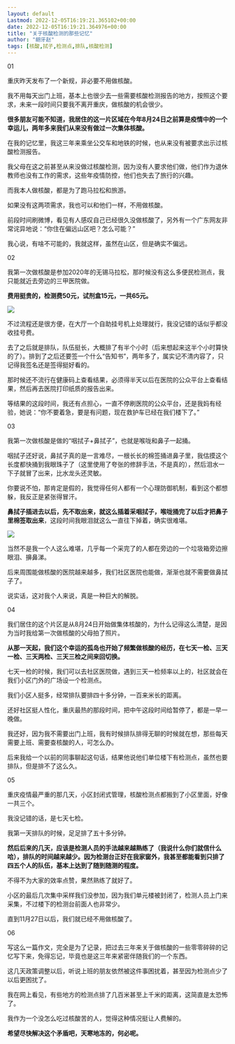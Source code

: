 ```yaml
---
layout: default
Lastmod: 2022-12-05T16:19:21.365102+00:00
date: 2022-12-05T16:19:21.364976+00:00
title: "关于核酸检测的那些记忆"
author: "龅牙赵"
tags: [核酸,拭子,检测点,排队,核酸检测]
---
```


01

重庆昨天发布了一个新规，非必要不用做核酸。

我不用每天出门上班，基本上也很少去一些需要核酸检测报告的地方，按照这个要求，未来一段时间只要我不离开重庆，做核酸的机会很少。

**很多朋友可能不知道，我居住的这一片区域在今年8月24日之前算是疫情中的一个幸运儿，两年多来我们从来没有做过一次集体核酸。**

在我的记忆里，我这三年来乘坐公交车和地铁的时候，也从来没有被要求出示过核酸检测报告。

我父母在这之前甚至从来没做过核酸检测，因为没有人要求他们做，他们作为退休教师也没有工作的需求，这些年疫情防控，他们也失去了旅行的兴趣。

而我本人做核酸，都是为了跑马拉松和旅游。

如果没有这两项需求，我也可以和他们一样，不用做核酸。

前段时间刷微博，看见有人感叹自己已经很久没做核酸了，另外有一个广东网友非常诧异地说：“你住在偏远山区吧？怎么可能？”

我心说，有啥不可能的，我就这样，虽然在山区，但是确实不偏远。

02

我第一次做核酸是参加2020年的无锡马拉松，那时候没有这么多便民检测点，我只能就近去旁边的三甲医院做。

**费用挺贵的，检测费50元，试剂盒15元，一共65元。**

![](https://images.weserv.nl/?url=https%3A//mmbiz.qpic.cn/mmbiz_jpg/1ibXC4EPjm1khZnLqByxvgOxLZibHMeYyGb2slN9ynMvh5LMc2KcuysD9FNpkwibS7053Yu8U9vibsV1qRficrDmVSQ/640%3Fwx_fmt%3Djpeg)

不过流程还是很方便，在大厅一个自助挂号机上处理就行，我没记错的话似乎都没收挂号费。

去了之后就是排队，队伍挺长，大概排了有半个小时（后来想起来这半个小时算快的了）。排到了之后还要签一个什么“告知书”，两年多了，属实记不清内容了，只记得我签名还是签得挺好看的。

那时候还不流行在健康码上查看结果，必须得半天以后在医院的公众平台上查看结果，然后再去医院打印纸质的报告出来。

等结果的这段时间，我还有点担心，一直不停刷医院的公众平台，还是我妈有经验，她说：“你不要着急，要是有问题，现在救护车已经在我们楼下了。”

03

我第一次做核酸是做的“咽拭子+鼻拭子”，也就是喉咙和鼻子一起捅。

咽拭子还好说，鼻拭子真的是一言难尽，一根长长的棉签捅进鼻子里，我估摸这个长度都快捅到我眼珠子了（这里使用了夸张的修辞手法，不是真的），然后泪水一下子就冒了出来，比水龙头还灵敏。

你要说不怕，那肯定是假的，我觉得任何人都有一个心理防御机制，看到这个都想躲，我反正是紧张得冒汗。

**鼻拭子插进去以后，先不取出来，就这么插着采咽拭子，喉咙捅完了以后才把鼻子里棉签取出来**，这段时间我眼泪就这么一直往下掉着，确实很难堪。

![](https://images.weserv.nl/?url=https%3A//mmbiz.qpic.cn/mmbiz_jpg/1ibXC4EPjm1khZnLqByxvgOxLZibHMeYyGoz74WuhLb30zNGzwd1xClbnLE0l7GKIxGlndBFXYzkqVPs88G1icDzg/640%3Fwx_fmt%3Djpeg)

当然不是我一个人这么难堪，几乎每一个采完了的人都在旁边的一个垃圾箱旁边擦眼泪、擤鼻涕。

后来周围能做核酸的医院越来越多，我们社区医院也能做，渐渐也就不需要做鼻拭子了。

说实话，这对我个人来说，真是一种巨大的解脱。

04

我们居住的这个片区是从8月24日开始做集体核酸的，为什么记得这么清楚，是因为当时我给第一次做核酸的父母拍了照片。

**从那一天起，我们这个幸运的孤岛也开始了频繁做核酸的经历，在七天一检、三天一检、三天两检、三天三检之间来回切换。**

七天一检的时候，我们可以去社区医院做，遇到三天一检频率以上的，社区就会在我们小区门外的广场设一个检测点。

我们小区人挺多，经常排队要排四十多分钟，一百来米长的距离。

还好社区挺人性化，重庆最热的那段时间，把中午这段时间给暂停了，都是一早一晚做。

我还好，因为我不需要出门上班，我有时候排队排得无聊的时候就在想，那些每天需要上班、需要查核酸的人，可怎么办。

后来我给一个以前的同事聊起这句话，结果他说他们单位楼下有检测点，虽然也要排队，但是排不了这么久。

05

重庆疫情最严重的那几天，小区封闭式管理，核酸检测点都搬到了小区里面，好像一共三个。

我没记错的话，是七天七检。

我第一天排队的时候，足足排了五十多分钟。

**然后后来的几天，应该是检测人员的手法越来越熟练了（我说什么你们就信什么哈），排队的时间越来越少。因为检测台正好在我家窗外，我甚至都能看到只排了四五个人的队伍，基本上达到了随到随测的程度。**

不得不为大家的效率点赞，果然熟练了就好了。

小区的最后几次集中采样我们没参加，因为我们单元楼被封闭了，检测人员上门来采集，不过楼下的检测台前面人也非常少。

直到11月27日以后，我们就已经不用做核酸了。

06

写这么一篇作文，完全是为了记录，把过去三年来关于做核酸的一些零零碎碎的记忆写下来，免得忘记，毕竟也是这三年来紧密伴随我们的一个东西。

这几天政策调整以后，听说上班的朋友依然被这件事困扰着，甚至因为检测点少了以后更困扰了。

我在网上看见，有些地方的检测点排了几百米甚至上千米的距离，这简直是太恐怖了。

我作为一个没怎么吃过核酸苦的人，觉得这种情况挺让人费解的。

**希望尽快解决这个矛盾吧，天寒地冻的，何必呢。**

